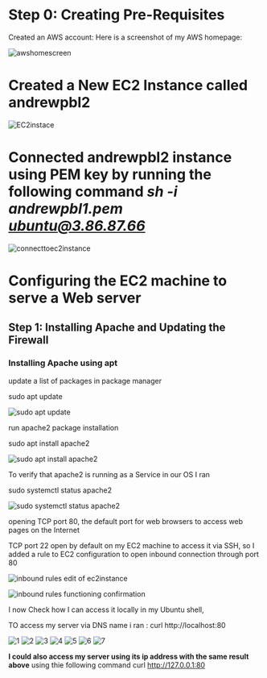 # Step 0: Creating Pre-Requisites 

Created an AWS account: Here is a screenshot of my AWS homepage: 

![awshomescreen](https://user-images.githubusercontent.com/110178748/182002150-adf19f74-b49e-4678-9a6a-6a63bad4ef0f.png)

# Created a New EC2 Instance called andrewpbl2


![EC2instace](https://user-images.githubusercontent.com/110178748/182002994-c16eaa29-6a4a-4163-b09b-28fd9ccae349.png)


# Connected andrewpbl2 instance using PEM key by running the following command *sh -i andrewpbl1.pem ubuntu@3.86.87.66*


![connecttoec2instance](https://user-images.githubusercontent.com/110178748/182003018-afa69f8c-0ee2-40be-b830-d6eafa29c9c8.png)

# Configuring the EC2 machine to serve a Web server

## Step 1: Installing Apache and Updating the Firewall 

### Installing Apache using apt

update a list of packages in package manager

sudo apt update 

![sudo apt update](https://user-images.githubusercontent.com/110178748/182156847-257add1c-7b05-40ea-bdc1-ba51c67d76f2.png)


run apache2 package installation

sudo apt install apache2

![sudo apt install apache2](https://user-images.githubusercontent.com/110178748/182157547-e656b7bf-4be3-4595-b551-f3bb5a05c637.png)


To verify that apache2 is running as a Service in our OS I ran 

sudo systemctl status apache2

![sudo systemctl status apache2](https://user-images.githubusercontent.com/110178748/182157928-c09a2540-18d5-4672-bfde-003fecd97bf9.png)


opening TCP port 80, the default port for web browsers to access web pages on the Internet

TCP port 22 open by default on my EC2 machine to access it via SSH, so I added a rule to EC2 configuration to open inbound connection through port 80

![inbound rules edit of ec2instance](https://user-images.githubusercontent.com/110178748/182159193-bc29921e-28c5-47c8-889b-61163ea9f1c9.png)


![inbound rules functioning confirmation](https://user-images.githubusercontent.com/110178748/182159374-c40c4f71-d356-42ed-a9d9-bdc70cf8b090.png)


I now Check how I can access it locally in my Ubuntu shell,

TO access my server via DNS name i ran :  curl http://localhost:80  

![1](https://user-images.githubusercontent.com/110178748/182161053-918fc338-b260-4f1d-9f08-d448145ff702.png)
![2](https://user-images.githubusercontent.com/110178748/182161064-16d83799-490f-4bf4-93ef-c527f07fd825.png)
![3](https://user-images.githubusercontent.com/110178748/182161078-5711d9a9-95cc-465e-bfaf-7299d0281b49.png)
![4](https://user-images.githubusercontent.com/110178748/182161085-ec62c066-1782-494b-914b-7a1b4d147345.png)
![5](https://user-images.githubusercontent.com/110178748/182161099-6905e52b-955a-46e9-97f4-0ca58fcb83ca.png)
![6](https://user-images.githubusercontent.com/110178748/182161107-276058dc-6505-47a6-8d44-822a77163c2d.png)
![7](https://user-images.githubusercontent.com/110178748/182161115-b338f32a-1aad-46b7-9507-7147ccf3ad03.png)

**I could also access my server using its ip address with the same result above** using thie following command curl http://127.0.0.1:80








